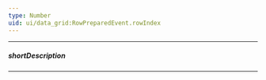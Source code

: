 ```yaml
---
type: Number
uid: ui/data_grid:RowPreparedEvent.rowIndex
---
```

---
##### shortDescription
<!-- Description goes here -->

---
<!-- Description goes here -->